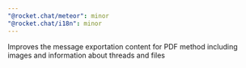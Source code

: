 ```yaml
---
"@rocket.chat/meteor": minor
"@rocket.chat/i18n": minor
---
```


Improves the message exportation content for PDF method including images and information about threads and files
